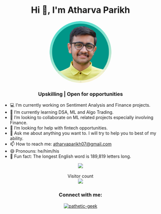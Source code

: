 <!-- **AtharvaParikh/AtharvaParikh** is a ✨ _special_ ✨ repository because its `README.md` (this file) appears on your GitHub profile. -->

<!-- Here are some ideas to get you started: -->

<h1 align="center">Hi 👋, I'm Atharva Parikh</h1>
<p align="center"><img src="https://github.com/AtharvaParikh/AtharvaParikh/blob/main/github1.png" height="auto" width="200" style="border-radius:50%"></p>
<h3 align="center">Upskilling | Open for opportunities</h3>



- 💻 I’m currently working on Sentiment Analysis and Finance projects.
- 🌱 I’m currently learning DSA, ML and Algo Trading.
- 👯 I’m looking to collaborate on ML related projects especially involving Finance.
- 🤔 I’m looking for help with fintech opportunities.
- 💬 Ask me about anything you want to. I will try to help you to best of my ability.
- 📫 How to reach me: atharvaparikh07@gmail.com
- 😄 Pronouns: he/him/his
- 📖 Fun fact: The longest English word is 189,819 letters long.

<p align="center">
  <img src="https://github-profile-summary-cards.vercel.app/api/cards/profile-details?username=AtharvaParikh&theme=github_dark" />
</p>

<p align="center"> 
  Visitor count<br>
  <img src="https://profile-counter.glitch.me/AtharvaParikh/count.svg" />
</p>



<h3 align="center">Connect with me:</h3>
<p align="center">
<a href="https://www.linkedin.com/in/atharva-parikh-ap07/" target="blank"><img align="center" src="https://raw.githubusercontent.com/rahuldkjain/github-profile-readme-generator/master/src/images/icons/Social/linked-in-alt.svg" alt="pathetic-geek" height="30" width="40" /></a>
</p>
